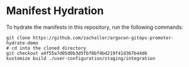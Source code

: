 # Manifest Hydration

To hydrate the manifests in this repository, run the following commands:

```shell
git clone https://github.com/zachaller/argocon-gitops-promoter-hydrate-demo
# cd into the cloned directory
git checkout a4f55a7d05d0b3d5fbf8bf4bd219f41d367b44d6
kustomize build ./user-configuration/staging/integration
```
